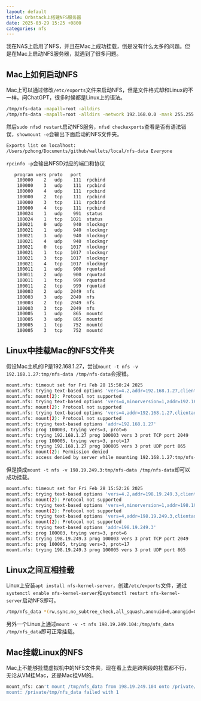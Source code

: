 ```yaml
---
layout: default
title: Orbstack上搭建NFS服务器
date: 2025-03-29 15:25 +0800
categories: nfs
---
```


我在NAS上启用了NFS，并且在Mac上成功挂载，倒是没有什么太多的问题。但是在Mac上启动NFS服务器，就遇到了很多问题。

## Mac上如何启动NFS

Mac上可以通过修改`/etc/exports`文件来启动NFS，但是文件格式却和Linux的不一样。问ChatGPT，很多时候都是Linux上的语法。

```bash
/tmp/nfs-data -mapall=root -alldirs
/tmp/nfs-data -mapall=root -alldirs -network 192.168.0.0 -mask 255.255.0.0
```

然后`sudo nfsd restart`启动NFS服务，`nfsd checkexports`查看是否有语法错误，`showmount -e`会输出下面启动的NFS文件夹。

```bash
Exports list on localhost:
/Users/pzhong/Documents/github/wallets/local/nfs-data Everyone
```

`rpcinfo -p`会输出NFSD对应的端口和协议

```bash
   program vers proto   port
    100000    2   udp    111  rpcbind
    100000    3   udp    111  rpcbind
    100000    4   udp    111  rpcbind
    100000    2   tcp    111  rpcbind
    100000    3   tcp    111  rpcbind
    100000    4   tcp    111  rpcbind
    100024    1   udp    991  status
    100024    1   tcp   1021  status
    100021    0   udp    940  nlockmgr
    100021    1   udp    940  nlockmgr
    100021    3   udp    940  nlockmgr
    100021    4   udp    940  nlockmgr
    100021    0   tcp   1017  nlockmgr
    100021    1   tcp   1017  nlockmgr
    100021    3   tcp   1017  nlockmgr
    100021    4   tcp   1017  nlockmgr
    100011    1   udp    900  rquotad
    100011    2   udp    900  rquotad
    100011    1   tcp    999  rquotad
    100011    2   tcp    999  rquotad
    100003    2   udp   2049  nfs
    100003    3   udp   2049  nfs
    100003    2   tcp   2049  nfs
    100003    3   tcp   2049  nfs
    100005    1   udp    865  mountd
    100005    3   udp    865  mountd
    100005    1   tcp    752  mountd
    100005    3   tcp    752  mountd
```


## Linux中挂载Mac的NFS文件夹

假设Mac主机的IP是192.168.1.27，尝试`mount -t nfs -v 192.168.1.27:tmp/nfs-data /tmp/nfs-data`会报错。

```bash
mount.nfs: timeout set for Fri Feb 28 15:50:24 2025
mount.nfs: trying text-based options 'vers=4.2,addr=192.168.1.27,clientaddr=198.19.249.104'
mount.nfs: mount(2): Protocol not supported
mount.nfs: trying text-based options 'vers=4,minorversion=1,addr=192.168.1.27,clientaddr=198.19.249.104'
mount.nfs: mount(2): Protocol not supported
mount.nfs: trying text-based options 'vers=4,addr=192.168.1.27,clientaddr=198.19.249.104'
mount.nfs: mount(2): Protocol not supported
mount.nfs: trying text-based options 'addr=192.168.1.27'
mount.nfs: prog 100003, trying vers=3, prot=6
mount.nfs: trying 192.168.1.27 prog 100003 vers 3 prot TCP port 2049
mount.nfs: prog 100005, trying vers=3, prot=17
mount.nfs: trying 192.168.1.27 prog 100005 vers 3 prot UDP port 865
mount.nfs: mount(2): Permission denied
mount.nfs: access denied by server while mounting 192.168.1.27:tmp/nfs-data
```

但是换成`mount -t nfs -v 198.19.249.3:tmp/nfs-data /tmp/nfs-data`却可以成功挂载。

```bash
mount.nfs: timeout set for Fri Feb 28 15:52:26 2025
mount.nfs: trying text-based options 'vers=4.2,addr=198.19.249.3,clientaddr=198.19.249.104'
mount.nfs: mount(2): Protocol not supported
mount.nfs: trying text-based options 'vers=4,minorversion=1,addr=198.19.249.3,clientaddr=198.19.249.104'
mount.nfs: mount(2): Protocol not supported
mount.nfs: trying text-based options 'vers=4,addr=198.19.249.3,clientaddr=198.19.249.104'
mount.nfs: mount(2): Protocol not supported
mount.nfs: trying text-based options 'addr=198.19.249.3'
mount.nfs: prog 100003, trying vers=3, prot=6
mount.nfs: trying 198.19.249.3 prog 100003 vers 3 prot TCP port 2049
mount.nfs: prog 100005, trying vers=3, prot=17
mount.nfs: trying 198.19.249.3 prog 100005 vers 3 prot UDP port 865
```

## Linux之间互相挂载

Linux上安装`apt install nfs-kernel-server`，创建`/etc/exports`文件，通过`systemctl enable nfs-kernel-server`和`systemctl restart nfs-kernel-server`启动NFS即可。


```bash
/tmp/nfs_data *(rw,sync,no_subtree_check,all_squash,anonuid=0,anongid=0)
```

另外一个Linux上通过`mount -v -t nfs 198.19.249.104:/tmp/nfs_data /tmp/nfs_data`即可正常挂载。


## Mac挂载Linux的NFS

Mac上不能够挂载虚拟机中的NFS文件夹，现在看上去是跨网段的挂载都不行，无论从VM挂Mac，还是Mac挂VM的。

```bash
mount_nfs: can't mount /tmp/nfs_data from 198.19.249.104 onto /private/tmp/nfs_data: Operation not permitted
mount: /private/tmp/nfs_data failed with 1
```